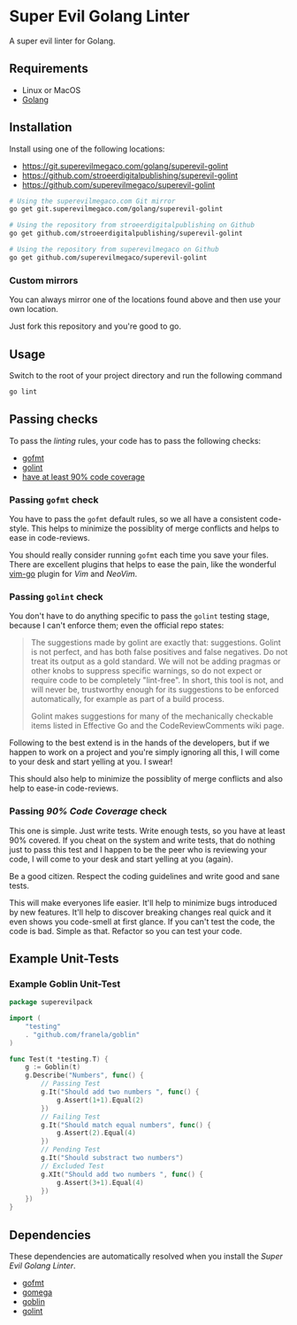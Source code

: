 # Super Evil Golang Linter
A super evil linter for Golang.

## Requirements

- Linux or MacOS
- [Golang][golang]

## Installation

Install using one of the following locations:

- https://git.superevilmegaco.com/golang/superevil-golint
- https://github.com/stroeerdigitalpublishing/superevil-golint
- https://github.com/superevilmegaco/superevil-golint

```bash
# Using the superevilmegaco.com Git mirror
go get git.superevilmegaco.com/golang/superevil-golint

# Using the repository from stroeerdigitalpublishing on Github
go get github.com/stroeerdigitalpublishing/superevil-golint

# Using the repository from superevilmegaco on Github
go get github.com/superevilmegaco/superevil-golint
```

### Custom mirrors

You can always mirror one of the locations found above and then use your own
location.

Just fork this repository and you're good to go.

## Usage

Switch to the root of your project directory and run the following command

```bash
go lint
```

## Passing checks

To pass the *linting* rules, your code has to pass the following checks:

- [gofmt](#passing-gofmt-check)
- [golint](#passing-golint-check)
- [have at least 90% code coverage](#passing-90-code-coverage-check)

### Passing `gofmt` check

You have to pass the `gofmt` default rules, so we all have a consistent
code-style. This helps to minimize the possiblity of merge conflicts and helps
to ease in code-reviews.

You should really consider running `gofmt` each time you save your files.
There are excellent plugins that helps to ease the pain,
like the wonderful [vim-go][vim-go-github] plugin for *Vim* and *NeoVim*.

### Passing `golint` check

You don't have to do anything specific to pass the `golint` testing stage,
because I can't enforce them; even the official repo states:

> The suggestions made by golint are exactly that: suggestions.
> Golint is not perfect, and has both false positives and false negatives.
> Do not treat its output as a gold standard.
> We will not be adding pragmas or other knobs to suppress specific warnings,
> so do not expect or require code to be completely "lint-free".
> In short, this tool is not, and will never be,
> trustworthy enough for its suggestions to be enforced automatically,
> for example as part of a build process.
>
> Golint makes suggestions for many of the mechanically checkable
> items listed in Effective Go and the CodeReviewComments wiki page.

Following to the best extend is in the hands of the developers,
but if we happen to work on a project and you're simply ignoring all this,
I will come to your desk and start yelling at you. I swear!

This should also help to minimize the possiblity of merge conflicts and also
help to ease-in code-reviews.

### Passing *90% Code Coverage* check

This one is simple. Just write tests. Write enough tests, so you have at least
90% covered. If you cheat on the system and write tests, that do nothing just
to pass this test and I happen to be the peer who is reviewing your code,
I will come to your desk and start yelling at you (again).

Be a good citizen. Respect the coding guidelines and write good and sane tests.

This will make everyones life easier. It'll help to minimize bugs introduced by
new features. It'll help to discover breaking changes real quick and it even
shows you code-smell at first glance. If you can't test the code, the code is
bad. Simple as that. Refactor so you can test your code.

## Example Unit-Tests

### Example Goblin Unit-Test

```go
package superevilpack

import (
    "testing"
    . "github.com/franela/goblin"
)

func Test(t *testing.T) {
    g := Goblin(t)
    g.Describe("Numbers", func() {
        // Passing Test
        g.It("Should add two numbers ", func() {
            g.Assert(1+1).Equal(2)
        })
        // Failing Test
        g.It("Should match equal numbers", func() {
            g.Assert(2).Equal(4)
        })
        // Pending Test
        g.It("Should substract two numbers")
        // Excluded Test
        g.XIt("Should add two numbers ", func() {
            g.Assert(3+1).Equal(4)
        })
    })
}
```

## Dependencies

These dependencies are automatically resolved when you install the
*Super Evil Golang Linter*.

- [gofmt][gofmt]
- [gomega][gomega]
- [goblin][goblin]
- [golint][golint]



[gofmt]: https://golang.org/cmd/gofmt/
[gomega]: https://github.com/onsi/gomega
[goblin]: https://github.com/franela/goblin
[golint]: https://godoc.org/golang.org/x/lint/golint
[golang]: https://golang.org/
[vim-go-github]: https://github.com/fatih/vim-go

